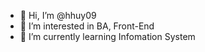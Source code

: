 - 👋 Hi, I’m @hhuy09
- 👀 I’m interested in BA, Front-End
- 🌱 I’m currently learning Infomation System

<!---
hhuy09/hhuy09 is a ✨ special ✨ repository because its `README.md` (this file) appears on your GitHub profile.
You can click the Preview link to take a look at your changes.
--->

